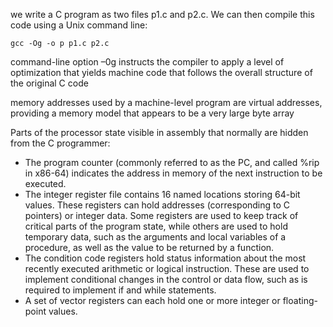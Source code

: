 we write a C program as two files p1.c and p2.c. We can then compile this code using a Unix command line:

    gcc -Og -o p p1.c p2.c

command-line option –0g instructs the compiler to apply a level of optimization that yields machine code that follows the overall structure of the original C code

memory addresses used by a machine-level program are virtual addresses, providing a memory model that appears to be a very large byte array

Parts of the processor state visible in assembly that normally are hidden from the C programmer:

 - The program counter (commonly referred to as the PC, and called %rip in x86-64) indicates the address in memory of the next instruction to be executed.
 - The integer register file contains 16 named locations storing 64-bit values. These registers can hold addresses (corresponding to C pointers) or integer data. Some registers are used to keep track of critical parts of the program state, while others are used to hold temporary data, such as the arguments and local variables of a procedure, as well as the value to be returned by a function.
 - The condition code registers hold status information about the most recently executed arithmetic or logical instruction. These are used to implement conditional changes in the control or data flow, such as is required to implement if and while statements.
 - A set of vector registers can each hold one or more integer or floating-point values.


